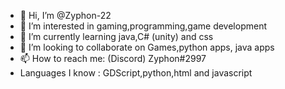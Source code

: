 - 👋 Hi, I’m @Zyphon-22
- 👀 I’m interested in gaming,programming,game development
- 🌱 I’m currently learning java,C# (unity) and css
- 💞️ I’m looking to collaborate on Games,python apps, java apps
- 📫 How to reach me: (Discord) Zyphon#2997
- Languages I know : GDScript,python,html and javascript

<!---
Zyphon-22/Zyphon-22 is a ✨ special ✨ repository because its `README.md` (this file) appears on your GitHub profile.
You can click the Preview link to take a look at your changes.
--->

